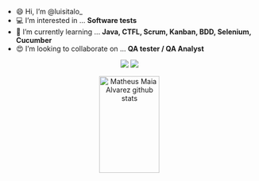 


- 😄 Hi, I’m @luisitalo_
- 💻 I’m interested in ... <b>Software tests</b>
- 🔎 I’m currently learning ... <b>Java, CTFL, Scrum, Kanban, BDD, Selenium, Cucumber</b>
- 😍 I’m looking to collaborate on ... <b>QA tester / QA Analyst</b>
<p align="center">
  <a href="https://www.linkedin.com/in/luisitalo/" target="_blank"><img src="https://img.shields.io/badge/-LinkedIn-%230077B5?style=for-the-badge&logo=linkedin&logoColor=white" target="_blank"></a>
  <a href = "mailto:luisitalomoreirasouza@gmail.com"><img src="https://img.shields.io/badge/-Gmail-%23333?style=for-the-badge&logo=gmail&logoColor=white" target="_blank"></a>
</p>

<div align="center">  
  <img width="49%" height="195px" src="https://github-readme-stats.vercel.app/api?username=luisitalo&show_icons=true&count_private=true&hide_border=true&title_color=00bfbf&icon_color=00bfbf&text_color=c9d1d9&bg_color=0d1117" alt="Matheus Maia Alvarez github stats" /> 
  
</div>






 
